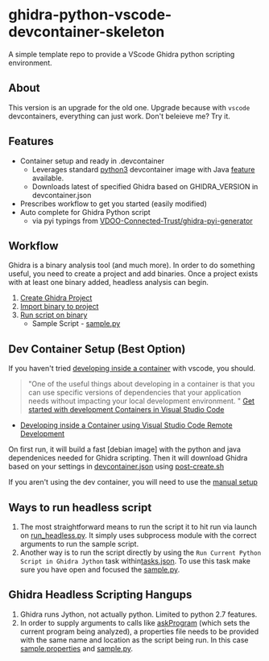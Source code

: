 # ghidra-python-vscode-devcontainer-skeleton

A simple template repo to provide a VScode Ghidra python scripting environment.

## About

This version is an upgrade for the old one. Upgrade because with `vscode` devcontainers, everything can just work. Don't beleieve me? Try it.



## Features

- Container setup and ready in .devcontainer 
    - Leverages standard [python3](https://github.com/microsoft/vscode-dev-containers/tree/main/containers/python-3) devcontainer image with Java [feature](.devcontainer/devcontainer.json) available.  
    - Downloads latest of specified Ghidra based on GHIDRA_VERSION in devcontainer.json
- Prescribes workflow to get you started (easily modified)
- Auto complete for Ghidra Python script
    - via pyi typings from [VDOO-Connected-Trust/ghidra-pyi-generator](https://github.com/VDOO-Connected-Trust/ghidra-pyi-generator)

## Workflow

Ghidra is a binary analysis tool (and much more). In order to do something useful, you need to create a project and add binaries. Once a project exists with at least one binary added, headless analysis can begin. 

1. [Create Ghidra Project](.vscode/tasks.json)
2. [Import binary to project](.vscode/tasks.json)
3. [Run script on binary](run_headless.py)
   - Sample Script - [sample.py](sample.py)

## Dev Container Setup (Best Option)

If you haven't tried [developing inside a container](https://code.visualstudio.com/docs/remote/containers#_getting-started) with vscode, you should.

> "One of the useful things about developing in a container is that you can use specific versions of dependencies that your application needs without impacting your local development environment. " [Get started with development Containers in Visual Studio Code](https://code.visualstudio.com/docs/remote/containers-tutorial)

- [Developing inside a Container using Visual Studio Code Remote Development](https://code.visualstudio.com/docs/remote/containers)




On first run, it will build a fast [debian image] with the python and java dependenices needed for Ghidra scripting. Then it will download Ghidra based on your settings in [devcontainer.json](.devcontainer/devcontainer.json) using [post-create.sh](.devcontainer/post-create.sh)

If you aren't using the dev container, you will need to use the [manual setup](#manual-setup-alternative-painful-option)


</details>

## Ways to run headless script

1. The most straightforward means to run the script it to hit run via launch on [run_headless.py](run_headless.py). It simply uses subprocess module with the correct arguments to run the sample script. 
2. Another way is to run the script directly by using the `Run Current Python Script in Ghidra Jython` task within[tasks.json](.vscode/tasks.json).  To use this task make sure you have open and focused the [sample.py](sample.py).


## Ghidra Headless Scripting Hangups 

1. Ghidra runs Jython, not actually python. Limited to python 2.7 features. 
2. In order to supply arguments to calls like [askProgram](https://ghidra.re/ghidra_docs/api/ghidra/app/script/GhidraScript.html#askProgram(java.lang.String)) (which sets the current program being analyzed), a properties file needs to be provided with the same name and location as the script being run. In this case [sample.properties](sample.properties) and [sample.py](sample.py).

